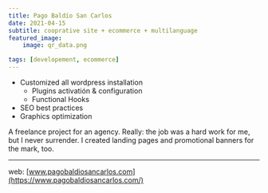 ```yaml
---
title: Pago Baldío San Carlos
date: 2021-04-15
subtitle: cooprative site + ecommerce + multilanguage
featured_image:
    image: qr_data.png

tags: [developement, ecommerce]
---
```


- Customized all wordpress installation
  - Plugins activatión & configuration
  - Functional Hooks
- SEO best practices
- Graphics optimization

A freelance project for an agency. Really: the job was a hard work for me, but I never surrender.
I created landing pages and promotional banners for the mark, too.

___
<span class="uppercase">web:</span> [www.pagobaldiosancarlos.com](https://www.pagobaldiosancarlos.com/)
